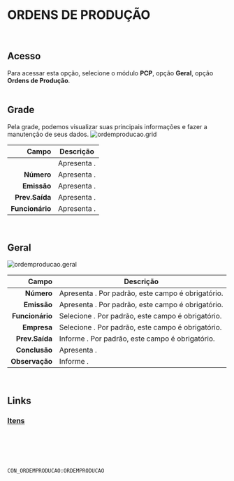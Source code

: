 # ORDENS DE PRODUÇÃO
<br>

## Acesso
Para acessar esta opção, selecione o módulo **PCP**, opção **Geral**, opção **Ordens de Produção**.
<br>
<br>

## Grade
Pela grade, podemos visualizar suas principais informações e fazer a manutenção de seus dados.
![ordemproducao.grid](https://raw.githubusercontent.com/netforcews/docs-erp/master/pcp/imagens/ordemproducao.grid.png)

Campo | Descrição
--:|---
**&nbsp;** | Apresenta .
**Número** | Apresenta .
**Emissão** | Apresenta .
**Prev.Saída** | Apresenta .
**Funcionário** | Apresenta .
<br>

## Geral
![ordemproducao.geral](https://raw.githubusercontent.com/netforcews/docs-erp/master/pcp/imagens/ordemproducao.geral.png)

Campo | Descrição
--:|---
**Número** | Apresenta . Por padrão, este campo é obrigatório.
**Emissão** | Apresenta . Por padrão, este campo é obrigatório.
**Funcionário** | Selecione . Por padrão, este campo é obrigatório.
**Empresa** | Selecione . Por padrão, este campo é obrigatório.
**Prev.Saída** | Informe . Por padrão, este campo é obrigatório.
**Conclusão** | Apresenta .
**Observação** | Informe .
<br>

## Links
### [Itens](/geral/opitem.md)
<br>
<br>
<br>
<br>

```CON_ORDEMPRODUCAO:ORDEMPRODUCAO```
